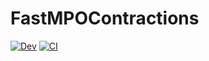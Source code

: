 # FastMPOContractions

[![Dev](https://img.shields.io/badge/docs-dev-blue.svg)](https://tensor4all.github.io/FastMPOContractions.jl/dev)
[![CI](https://github.com/tensor4all/FastMPOContractions.jl/actions/workflows/CI.yml/badge.svg)](https://github.com/tensor4all/FastMPOContractions.jl/actions/workflows/CI.yml)
